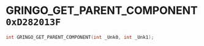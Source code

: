 # GRINGO_GET_PARENT_COMPONENT `0xD282013F`

```cpp
int GRINGO_GET_PARENT_COMPONENT(int _Unk0, int _Unk1);
```